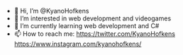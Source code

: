- 👋 Hi, I’m @KyanoHofkens
- 👀 I’m interested in web development and videogames
- 🌱 I’m currently learning web development and C#
- 📫 How to reach me: https://twitter.com/KyanoHofkens
                      https://www.instagram.com/kyanohofkens/

<!---
KyanoHofkens/KyanoHofkens is a ✨ special ✨ repository because its `README.md` (this file) appears on your GitHub profile.
You can click the Preview link to take a look at your changes.
--->
